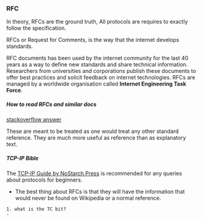 ### RFC
In theory, RFCs are the ground truth, All protocols are requires to exactly follow the specification.

RFCs or Request for Comments, is the way that the internet develops standards.

RFC documents has been used by the internet community for the last 40 years as a way to define new standards and share technical information. Researchers from universities and corporations publish these documents to offer best practices and solicit feedback on internet technologies. RFCs are managed by a worldwide organisation called **Internet Engineering Task Force**.

##### How to read RFCs and similar docs
[stackoverflow answer](https://softwareengineering.stackexchange.com/questions/179022/how-does-one-read-rfcs-and-similar-documents)

These are meant to be treated as one would treat any other standard reference.
They are much more useful as reference than as explanatory text.

##### TCP-IP Bible

The [TCP-IP Guide by NoStarch Press](https://nostarch.com/tcpip.htm) is recommended for any queries about protocols for beginners.

- The best thing about RFCs is that they will have the information that would never be found on Wikipedia or a normal reference.

```
1. what is the TC bit?
- 
```